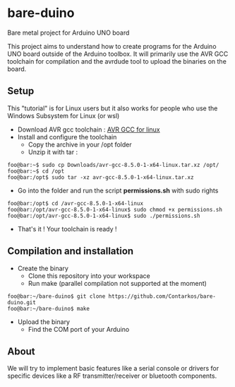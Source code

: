 # bare-duino
Bare metal project for Arduino UNO board

This project aims to understand how to create programs for the Arduino UNO board outside of the Arduino toolbox.
It will primarily use the AVR GCC toolchain for compilation and the avrdude tool to upload the binaries on the board.

## Setup

This "tutorial" is for Linux users but it also works for people who use the Windows Subsystem for Linux (or wsl)

* Download AVR gcc toolchain : [AVR GCC for linux](https://www.microchip.com/en-us/tools-resources/develop/microchip-studio/gcc-compilers "Link to AVR GCC compilers")
* Install and configure the toolchain
    * Copy the archive in your /opt folder
    * Unzip it with tar :

```console
foo@bar:~$ sudo cp Downloads/avr-gcc-8.5.0-1-x64-linux.tar.xz /opt/
foo@bar:~$ cd /opt
foo@bar:/opt$ sudo tar -xz avr-gcc-8.5.0-1-x64-linux.tar.xz
```

* Go into the folder and run the script **permissions.sh** with sudo rights

```console
foo@bar:/opt$ cd /avr-gcc-8.5.0-1-x64-linux
foo@bar:/opt/avr-gcc-8.5.0-1-x64-linux$ sudo chmod +x permissions.sh
foo@bar:/opt/avr-gcc-8.5.0-1-x64-linux$ sudo ./permissions.sh
```

* That's it ! Your toolchain is ready !

## Compilation and installation

* Create the binary
    * Clone this repository into your workspace
    * Run make (parallel compilation not supported at the moment)

```console
foo@bar:~/bare-duino$ git clone https://github.com/Contarkos/bare-duino.git
foo@bar:~/bare-duino$ make
```

* Upload the binary
    * Find the COM port of your Arduino

## About

We will try to implement basic features like a serial console or drivers for specific devices like a RF transmitter/receiver or bluetooth components.
